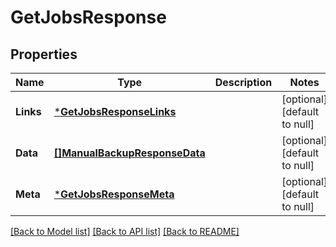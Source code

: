 # GetJobsResponse

## Properties
Name | Type | Description | Notes
------------ | ------------- | ------------- | -------------
**Links** | [***GetJobsResponseLinks**](getJobsResponse_links.md) |  | [optional] [default to null]
**Data** | [**[]ManualBackupResponseData**](manualBackupResponse_data.md) |  | [optional] [default to null]
**Meta** | [***GetJobsResponseMeta**](getJobsResponse_meta.md) |  | [optional] [default to null]

[[Back to Model list]](../README.md#documentation-for-models) [[Back to API list]](../README.md#documentation-for-api-endpoints) [[Back to README]](../README.md)

